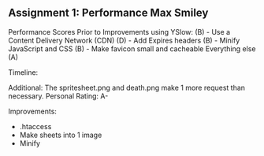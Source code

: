 Assignment 1: Performance
Max Smiley 
-------------------------
Performance Scores Prior to Improvements
using YSlow:
(B) - Use a Content Delivery Network (CDN)
(D) - Add Expires headers
(B) - Minify JavaScript and CSS
(B) - Make favicon small and cacheable
Everything else (A)

Timeline:

Additional:
The spritesheet.png and death.png make 1 more request than necessary. 
Personal Rating: A-

Improvements:
- .htaccess 
- Make sheets into 1 image 
- Minify 


